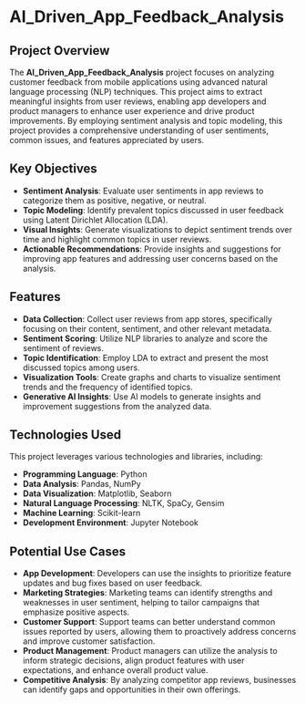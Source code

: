 # AI_Driven_App_Feedback_Analysis

## Project Overview

The **AI_Driven_App_Feedback_Analysis** project focuses on analyzing customer feedback from mobile applications using advanced natural language processing (NLP) techniques. This project aims to extract meaningful insights from user reviews, enabling app developers and product managers to enhance user experience and drive product improvements. By employing sentiment analysis and topic modeling, this project provides a comprehensive understanding of user sentiments, common issues, and features appreciated by users.

## Key Objectives

- **Sentiment Analysis**: Evaluate user sentiments in app reviews to categorize them as positive, negative, or neutral.
- **Topic Modeling**: Identify prevalent topics discussed in user feedback using Latent Dirichlet Allocation (LDA).
- **Visual Insights**: Generate visualizations to depict sentiment trends over time and highlight common topics in user reviews.
- **Actionable Recommendations**: Provide insights and suggestions for improving app features and addressing user concerns based on the analysis.

## Features

- **Data Collection**: Collect user reviews from app stores, specifically focusing on their content, sentiment, and other relevant metadata.
- **Sentiment Scoring**: Utilize NLP libraries to analyze and score the sentiment of reviews.
- **Topic Identification**: Employ LDA to extract and present the most discussed topics among users.
- **Visualization Tools**: Create graphs and charts to visualize sentiment trends and the frequency of identified topics.
- **Generative AI Insights**: Use AI models to generate insights and improvement suggestions from the analyzed data.

## Technologies Used

This project leverages various technologies and libraries, including:

- **Programming Language**: Python
- **Data Analysis**: Pandas, NumPy
- **Data Visualization**: Matplotlib, Seaborn
- **Natural Language Processing**: NLTK, SpaCy, Gensim
- **Machine Learning**: Scikit-learn
- **Development Environment**: Jupyter Notebook

## Potential Use Cases

- **App Development**: Developers can use the insights to prioritize feature updates and bug fixes based on user feedback.
- **Marketing Strategies**: Marketing teams can identify strengths and weaknesses in user sentiment, helping to tailor campaigns that emphasize positive aspects.
- **Customer Support**: Support teams can better understand common issues reported by users, allowing them to proactively address concerns and improve customer satisfaction.
- **Product Management**: Product managers can utilize the analysis to inform strategic decisions, align product features with user expectations, and enhance overall product value.
- **Competitive Analysis**: By analyzing competitor app reviews, businesses can identify gaps and opportunities in their own offerings.
